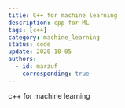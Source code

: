 ```yaml
---
title: C++ for machine learning
description: cpp for ML
tags: [c++] 
category: machine_learning
status: code
update: 2020-10-05
authors:
  - id: marzuf
    corresponding: true
---
```


c++ for machine learning
